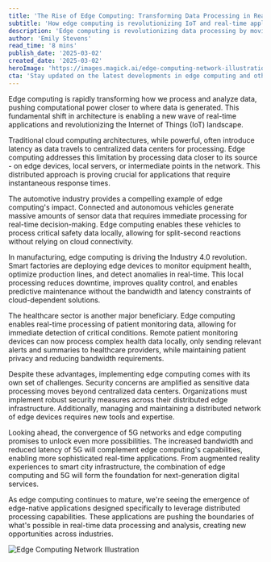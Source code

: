 ```yaml
---
title: 'The Rise of Edge Computing: Transforming Data Processing in Real-Time'
subtitle: 'How edge computing is revolutionizing IoT and real-time applications'
description: 'Edge computing is revolutionizing data processing by moving computational power closer to data sources, enabling real-time applications across automotive, manufacturing, and healthcare sectors. This shift is transforming how organizations handle data processing, promising faster response times and new possibilities for IoT applications.'
author: 'Emily Stevens'
read_time: '8 mins'
publish_date: '2025-03-02'
created_date: '2025-03-02'
heroImage: 'https://images.magick.ai/edge-computing-network-illustration.jpg'
cta: 'Stay updated on the latest developments in edge computing and other transformative technologies by following us on LinkedIn. Join our community of tech enthusiasts and industry professionals shaping the future of digital innovation.'
---
```


Edge computing is rapidly transforming how we process and analyze data, pushing computational power closer to where data is generated. This fundamental shift in architecture is enabling a new wave of real-time applications and revolutionizing the Internet of Things (IoT) landscape.

Traditional cloud computing architectures, while powerful, often introduce latency as data travels to centralized data centers for processing. Edge computing addresses this limitation by processing data closer to its source - on edge devices, local servers, or intermediate points in the network. This distributed approach is proving crucial for applications that require instantaneous response times.

The automotive industry provides a compelling example of edge computing's impact. Connected and autonomous vehicles generate massive amounts of sensor data that requires immediate processing for real-time decision-making. Edge computing enables these vehicles to process critical safety data locally, allowing for split-second reactions without relying on cloud connectivity.

In manufacturing, edge computing is driving the Industry 4.0 revolution. Smart factories are deploying edge devices to monitor equipment health, optimize production lines, and detect anomalies in real-time. This local processing reduces downtime, improves quality control, and enables predictive maintenance without the bandwidth and latency constraints of cloud-dependent solutions.

The healthcare sector is another major beneficiary. Edge computing enables real-time processing of patient monitoring data, allowing for immediate detection of critical conditions. Remote patient monitoring devices can now process complex health data locally, only sending relevant alerts and summaries to healthcare providers, while maintaining patient privacy and reducing bandwidth requirements.

Despite these advantages, implementing edge computing comes with its own set of challenges. Security concerns are amplified as sensitive data processing moves beyond centralized data centers. Organizations must implement robust security measures across their distributed edge infrastructure. Additionally, managing and maintaining a distributed network of edge devices requires new tools and expertise.

Looking ahead, the convergence of 5G networks and edge computing promises to unlock even more possibilities. The increased bandwidth and reduced latency of 5G will complement edge computing's capabilities, enabling more sophisticated real-time applications. From augmented reality experiences to smart city infrastructure, the combination of edge computing and 5G will form the foundation for next-generation digital services.

As edge computing continues to mature, we're seeing the emergence of edge-native applications designed specifically to leverage distributed processing capabilities. These applications are pushing the boundaries of what's possible in real-time data processing and analysis, creating new opportunities across industries.

![Edge Computing Network Illustration](https://images.magick.ai/edge-computing-network-illustration.jpg)